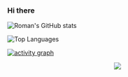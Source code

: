 ### Hi there

![Roman's GitHub stats](https://github-readme-stats.vercel.app/api?username=romanxeo&amp;show_icons=true)

![Top Languages](https://github-readme-stats.vercel.app/api/top-langs/?username=romanxeo)

[![activity graph](https://github-readme-activity-graph.vercel.app/graph?username=romanxeo&bg_color=fff&color=444&line=888&radius=12&height=400&grid=false)](https://github.com/ashutosh00710/github-readme-activity-graph)

<p align="center">
  <img src="https://capsule-render.vercel.app/api?type=waving&color=gradient&height=60&section=footer"/>
</p>
